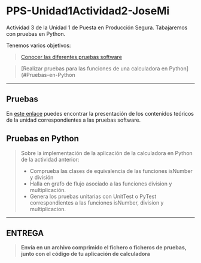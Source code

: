 # PPS-Unidad1Actividad2-JoseMi
Actividad 3 de la Unidad 1 de Puesta en Producción Segura. Tabajaremos con pruebas en Python.

Tenemos varios objetivos:

> [Conocer las diferentes pruebas software](#Pruebas)

> [Realizar pruebas para las funciones de una calculadora en Python](#Pruebas-en-Python

---
## Pruebas

En [este enlace](./Presentación-Unidad_1_3_Pruebas.pdf) puedes encontrar la presentación de los contenidos teóricos de la unidad correspondientes a las pruebas software.

## Pruebas en Python

> Sobre la implementación de la aplicación de la calculadora en Python de la actividad anterior:
> - Comprueba las clases de equivalencia de las funciones isNumber y división
> - Halla en grafo de flujo asociado a las funciones division y multiplicación.
> - Genera los pruebas unitarias con UnitTest o PyTest correspondientes a las funciones isNumber, division y multiplicacion.
---
## ENTREGA

>__Envía en un archivo comprimido el fichero o ficheros de pruebas, junto con el código de tu aplicación de calculadora__
